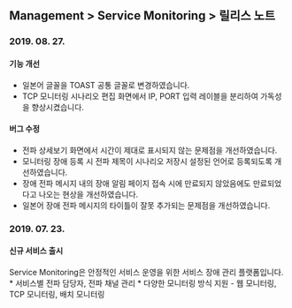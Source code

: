 ## Management > Service Monitoring > 릴리스 노트

### 2019. 08. 27.

#### 기능 개선
* 일본어 글꼴을 TOAST 공통 글꼴로 변경하였습니다.
* TCP 모니터링 시나리오 편집 화면에서 IP, PORT 입력 레이블을 분리하여 가독성을 향상시켰습니다.

#### 버그 수정
* 전파 상세보기 화면에서 시간이 제대로 표시되지 않는 문제점을 개선하였습니다.
* 모니터링 장애 등록 시 전파 제목이 시나리오 저장시 설정된 언어로 등록되도록 개선하였습니다.
* 장애 전파 메시지 내의 장애 알림 페이지 접속 시에  만료되지 않았음에도 만료되었다고 나오는 현상을 개선하였습니다.
* 일본어 장애 전파 메시지의 타이틀이 잘못 추가되는 문제점을 개선하였습니다.

### 2019. 07. 23.

#### 신규 서비스 출시
Service Monitoring은 안정적인 서비스 운영을 위한 서비스 장애 관리 플랫폼입니다.
    * 서비스별 전파 담당자, 전파 채널 관리
    * 다양한 모니터링 방식 지원 - 웹 모니터링, TCP 모니터링, 배치 모니터링

